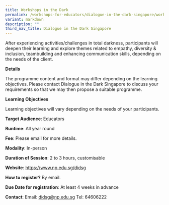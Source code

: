 ```yaml
---
title: Workshops in the Dark
permalink: /workshops-for-educators/dialogue-in-the-dark-singapore/workshops-in-the-dark/
variant: markdown
description: ""
third_nav_title: Dialogue in the Dark Singapore
---
```

After experiencing activities/challenges in total darkness, participants will deepen their learning and explore themes related to empathy, diversity & inclusion, teambuilding and enhancing communication skills, depending on the needs of the client.

**Details**

The programme content and format may differ depending on the learning objectives. Please contact Dialogue in the Dark Singapore to discuss your requirements so that we may then propose a suitable programme.

**Learning Objectives**

Learning objectives will vary depending on the needs of your participants.

**Target Audience**: Educators

**Runtime**: All year round

**Fee**: Please email for more details.

**Modality**: In-person

**Duration of Session**: 2 to 3 hours, customisable

**Website**: https://www.np.edu.sg/didsg

**How to register?** By email.

**Due Date for registration**: At least 4 weeks in advance

**Contact**: Email: didsg@np.edu.sg Tel: 64606222
